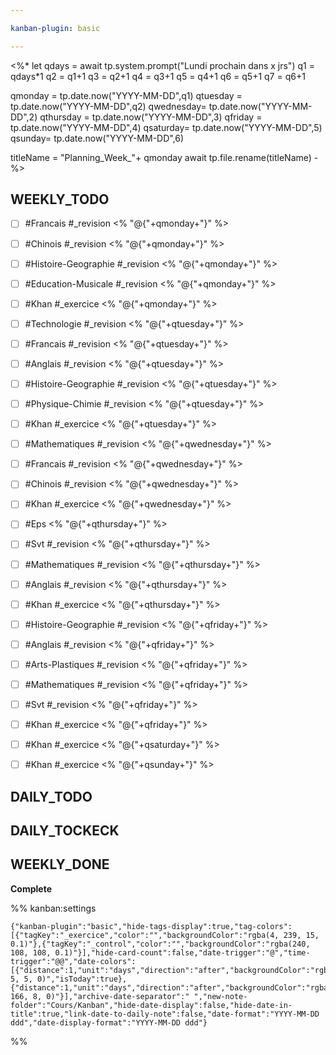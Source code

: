 ```yaml
---

kanban-plugin: basic

---
```


<%*
let qdays = await tp.system.prompt("Lundi prochain dans x jrs")
q1 = qdays*1
q2 = q1+1
q3 = q2+1
q4 = q3+1
q5 = q4+1
q6 = q5+1
q7 = q6+1

qmonday = tp.date.now("YYYY-MM-DD",q1)
qtuesday = tp.date.now("YYYY-MM-DD",q2)
qwednesday= tp.date.now("YYYY-MM-DD",2)
qthursday = tp.date.now("YYYY-MM-DD",3)
qfriday = tp.date.now("YYYY-MM-DD",4)
qsaturday= tp.date.now("YYYY-MM-DD",5)
qsunday= tp.date.now("YYYY-MM-DD",6)

titleName = "Planning_Week_"+ qmonday
await tp.file.rename(titleName)
-%>



## WEEKLY_TODO

- [ ] #Francais #_revision <% "@{"+qmonday+"}" %>
- [ ] #Chinois #_revision  <% "@{"+qmonday+"}" %>
- [ ] #Histoire-Geographie #_revision  <% "@{"+qmonday+"}" %>
- [ ] #Education-Musicale #_revision <% "@{"+qmonday+"}" %>
- [ ] #Khan #_exercice <% "@{"+qmonday+"}" %>
- [ ] #Technologie #_revision <% "@{"+qtuesday+"}" %>
- [ ] #Francais #_revision <% "@{"+qtuesday+"}" %>
- [ ] #Anglais  #_revision <% "@{"+qtuesday+"}" %>
- [ ] #Histoire-Geographie  #_revision <% "@{"+qtuesday+"}" %>
- [ ] #Physique-Chimie #_revision <% "@{"+qtuesday+"}" %>
- [ ] #Khan #_exercice <% "@{"+qtuesday+"}" %>
- [ ] #Mathematiques  #_revision <% "@{"+qwednesday+"}" %>
- [ ] #Francais  #_revision <% "@{"+qwednesday+"}" %>
- [ ] #Chinois #_revision <% "@{"+qwednesday+"}" %>
- [ ] #Khan #_exercice <% "@{"+qwednesday+"}" %>
- [ ] #Eps  <% "@{"+qthursday+"}" %>
- [ ] #Svt  #_revision <% "@{"+qthursday+"}" %>
- [ ] #Mathematiques #_revision <% "@{"+qthursday+"}" %>
- [ ] #Anglais #_revision <% "@{"+qthursday+"}" %>
- [ ] #Khan #_exercice <% "@{"+qthursday+"}" %>
- [ ] #Histoire-Geographie  #_revision <% "@{"+qfriday+"}" %>
- [ ] #Anglais  #_revision <% "@{"+qfriday+"}" %>
- [ ] #Arts-Plastiques  #_revision <% "@{"+qfriday+"}" %>
- [ ] #Mathematiques  #_revision <% "@{"+qfriday+"}" %>
- [ ] #Svt  #_revision <% "@{"+qfriday+"}" %>
- [ ] #Khan #_exercice <% "@{"+qfriday+"}" %>
- [ ] #Khan #_exercice <% "@{"+qsaturday+"}" %>
- [ ] #Khan #_exercice <% "@{"+qsunday+"}" %>


## DAILY_TODO



## DAILY_TOCKECK



## WEEKLY_DONE

**Complete**




%% kanban:settings
```
{"kanban-plugin":"basic","hide-tags-display":true,"tag-colors":[{"tagKey":"_exercice","color":"","backgroundColor":"rgba(4, 239, 15, 0.1)"},{"tagKey":"_control","color":"","backgroundColor":"rgba(240, 108, 108, 0.1)"}],"hide-card-count":false,"date-trigger":"@","time-trigger":"@@","date-colors":[{"distance":1,"unit":"days","direction":"after","backgroundColor":"rgba(242, 5, 5, 0)","isToday":true},{"distance":1,"unit":"days","direction":"after","backgroundColor":"rgba(251, 166, 8, 0)"}],"archive-date-separator":" ","new-note-folder":"Cours/Kanban","hide-date-display":false,"hide-date-in-title":true,"link-date-to-daily-note":false,"date-format":"YYYY-MM-DD ddd","date-display-format":"YYYY-MM-DD ddd"}
```
%%